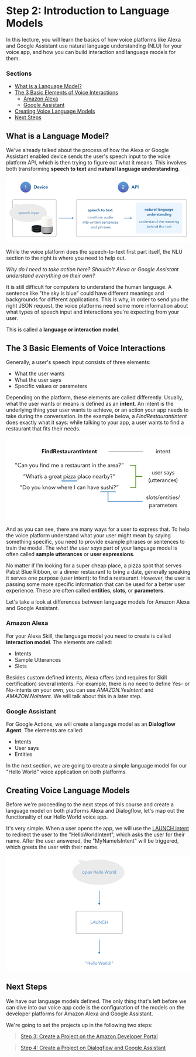 # Step 2: Introduction to Language Models

In this lecture, you will learn the basics of how voice platforms like Alexa and Google Assistant use natural language understanding (NLU) for your voice app, and how you can build interaction and language models for them.

### Sections

* [What is a Language Model?](#what-is-a-language-model)
* [The 3 Basic Elements of Voice Interactions](#the-3-basic-elements-of-voice-interactions)
    * [Amazon Alexa](#amazon-alexa)
    * [Google Assistant](#google-assistant)
* [Creating Voice Language Models](#creating-voice-language-models)
* [Next Steps](#next-steps)

## What is a Language Model?

We've already talked about the process of how the Alexa or Google Assistant enabled device sends the user's speech input to the voice platform API, which is then trying to figure out what it means. This involves both transforming **speech to text** and **natural language understanding**.

![](./img/voice-speech-nlu-process.jpg)

While the voice platform does the speech-to-text first part itself, the NLU section to the right is where you need to help out.

_Why do I need to take action here? Shouldn't Alexa or Google Assistant understand everything on their own?_

It is still difficult for computers to understand the human language. A sentence like "the sky is blue" could have different meanings and backgrounds for different applications. This is why, in order to send you the right JSON request, the voice platforms need some more information about what types of speech input and interactions you're expecting from your user.

This is called a **language or interaction model**.

## The 3 Basic Elements of Voice Interactions

Generally, a user's speech input consists of three elements:

* What the user wants
* What the user says
* Specific values or parameters

Depending on the platform, these elements are called differently. Usually, what the user wants or means is defined as an **intent**. An intent is the underlying thing your user wants to achieve, or an action your app needs to take during the conversation. In the example below, a _FindRestaurantIntent_ does exactly what it says: while talking to your app, a user wants to find a restaurant that fits their needs.

![](./img/intents-utterances-slots.jpg)

And as you can see, there are many ways for a user to express that. To help the voice platform understand what your user might mean by saying something specific, you need to provide example phrases or sentences to train the model. The _what the user says_ part of your language model is often called **sample utterances** or **user expressions**.

No matter if I’m looking for a super cheap place, a pizza spot that serves Pabst Blue Ribbon, or a dinner restaurant to bring a date, generally speaking it serves one purpose (user intent): to find a restaurant. However, the user is passing some more specific information that can be used for a better user experience. These are often called **entities**, **slots**, or **parameters**.

Let's take a look at differences between language models for Amazon Alexa and Google Assistant.

### Amazon Alexa

For your Alexa Skill, the language model you need to create is called **interaction model**. The elements are called:

* Intents
* Sample Utterances
* Slots

Besides custom defined intents, Alexa offers (and requires for Skill certification) several intents. For example, there is no need to define Yes- or No-intents on your own, you can use _AMAZON.YesIntent_ and _AMAZON.NoIntent_. We will talk about this in a later step.

### Google Assistant

For Google Actions, we will create a language model as an **Dialogflow Agent**. The elements are called:

* Intents
* User says
* Entities

In the next section, we are going to create a simple language model for our "Hello World" voice application on both platforms.

## Creating Voice Language Models

Before we're proceeding to the next steps of this course and create a language model on both platforms Alexa and Dialogflow, let's map out the functionality of our Hello World voice app.

It's very simple. When a user opens the app, we will use the [LAUNCH intent](https://www.jovo.tech/framework/docs/intents-states#launch-intent) to redirect the user to the "HelloWorldIntent", which asks the user for their name. After the user answered, the "MyNameIsIntent" will be triggered, which greets the user with their name.

![](./img/hello-world-launch-logic.jpg)

## Next Steps

We have our language models defined. The only thing that's left before we can dive into our voice app code is the configuration of the models on the developer platforms for Amazon Alexa and Google Assistant.

We're going to set the projects up in the following two steps:

> [Step 3: Create a Project on the Amazon Developer Portal](https://www.jovo.tech/blog/step-3-amazon-developer-portal/)

> [Step 4: Create a Project on Dialogflow and Google Assistant](https://www.jovo.tech/blog/p1s4-dialogflow-google-assistant/)

<!--[metadata]: { "description": "In this lecture, you will learn the basics of how voice platforms like Alexa and Google Assistant use natural language understanding (NLU) for your voice app, and how you can build interaction and language models for them.", "author": "jan-koenig" }-->
